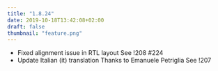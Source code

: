 ```yaml
---
title: "1.8.24"
date: 2019-10-18T13:42:08+02:00
draft: false
thumbnail: "feature.png"
---
```


*   Fixed alignment issue in RTL layout
    See !208 #224
*   Update Italian (it) translation
    Thanks to Emanuele Petriglia
    See !207

